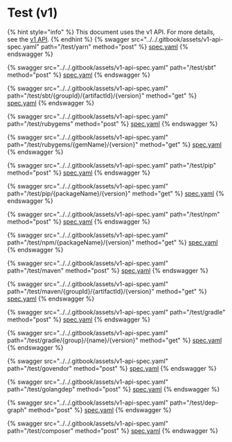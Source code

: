 # Test (v1)

{% hint style="info" %}
This document uses the v1 API. For more details, see the [v1 API](../v1-api-overview/).
{% endhint %}
{% swagger src="../../.gitbook/assets/v1-api-spec.yaml" path="/test/yarn" method="post" %}
[spec.yaml](../../.gitbook/assets/v1-api-spec.yaml)
{% endswagger %}

{% swagger src="../../.gitbook/assets/v1-api-spec.yaml" path="/test/sbt" method="post" %}
[spec.yaml](../../.gitbook/assets/v1-api-spec.yaml)
{% endswagger %}

{% swagger src="../../.gitbook/assets/v1-api-spec.yaml" path="/test/sbt/{groupId}/{artifactId}/{version}" method="get" %}
[spec.yaml](../../.gitbook/assets/v1-api-spec.yaml)
{% endswagger %}

{% swagger src="../../.gitbook/assets/v1-api-spec.yaml" path="/test/rubygems" method="post" %}
[spec.yaml](../../.gitbook/assets/v1-api-spec.yaml)
{% endswagger %}

{% swagger src="../../.gitbook/assets/v1-api-spec.yaml" path="/test/rubygems/{gemName}/{version}" method="get" %}
[spec.yaml](../../.gitbook/assets/v1-api-spec.yaml)
{% endswagger %}

{% swagger src="../../.gitbook/assets/v1-api-spec.yaml" path="/test/pip" method="post" %}
[spec.yaml](../../.gitbook/assets/v1-api-spec.yaml)
{% endswagger %}

{% swagger src="../../.gitbook/assets/v1-api-spec.yaml" path="/test/pip/{packageName}/{version}" method="get" %}
[spec.yaml](../../.gitbook/assets/v1-api-spec.yaml)
{% endswagger %}

{% swagger src="../../.gitbook/assets/v1-api-spec.yaml" path="/test/npm" method="post" %}
[spec.yaml](../../.gitbook/assets/v1-api-spec.yaml)
{% endswagger %}

{% swagger src="../../.gitbook/assets/v1-api-spec.yaml" path="/test/npm/{packageName}/{version}" method="get" %}
[spec.yaml](../../.gitbook/assets/v1-api-spec.yaml)
{% endswagger %}

{% swagger src="../../.gitbook/assets/v1-api-spec.yaml" path="/test/maven" method="post" %}
[spec.yaml](../../.gitbook/assets/v1-api-spec.yaml)
{% endswagger %}

{% swagger src="../../.gitbook/assets/v1-api-spec.yaml" path="/test/maven/{groupId}/{artifactId}/{version}" method="get" %}
[spec.yaml](../../.gitbook/assets/v1-api-spec.yaml)
{% endswagger %}

{% swagger src="../../.gitbook/assets/v1-api-spec.yaml" path="/test/gradle" method="post" %}
[spec.yaml](../../.gitbook/assets/v1-api-spec.yaml)
{% endswagger %}

{% swagger src="../../.gitbook/assets/v1-api-spec.yaml" path="/test/gradle/{group}/{name}/{version}" method="get" %}
[spec.yaml](../../.gitbook/assets/v1-api-spec.yaml)
{% endswagger %}

{% swagger src="../../.gitbook/assets/v1-api-spec.yaml" path="/test/govendor" method="post" %}
[spec.yaml](../../.gitbook/assets/v1-api-spec.yaml)
{% endswagger %}

{% swagger src="../../.gitbook/assets/v1-api-spec.yaml" path="/test/golangdep" method="post" %}
[spec.yaml](../../.gitbook/assets/v1-api-spec.yaml)
{% endswagger %}

{% swagger src="../../.gitbook/assets/v1-api-spec.yaml" path="/test/dep-graph" method="post" %}
[spec.yaml](../../.gitbook/assets/v1-api-spec.yaml)
{% endswagger %}

{% swagger src="../../.gitbook/assets/v1-api-spec.yaml" path="/test/composer" method="post" %}
[spec.yaml](../../.gitbook/assets/v1-api-spec.yaml)
{% endswagger %}
